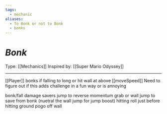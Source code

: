 ```yaml
---
tags:
  - mechanic
aliases:
  - To Bonk or not to Bonk
  - bonks
---
```

# _Bonk_

Type: [[Mechanics]]
Inspired by:  [[Super Mario Odyssey]]

----

[[Player]] bonks if falling to long or hit wall at above [[moveSpeed]]
Need to figure out if this adds challenge in a fun way or is annoying

bonk/fall damage savers
	jump to reverse momentum
	grab or wall jump to save from bonk (nuetral the wall jump for jump boost)
	hitting roll just before hitting ground
	pogo off wall